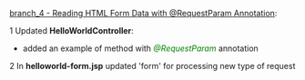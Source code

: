 [branch_4 - Reading HTML Form Data with @RequestParam Annotation](https://github.com/ta4anka/springMVCTutorial/tree/branch_4):

1 Updated **HelloWorldController**:
 * added an example of method with  <font color='green'>_@RequestParam_</font> annotation
 
2 In **helloworld-form.jsp** updated 'form' for processing new type of request
 
